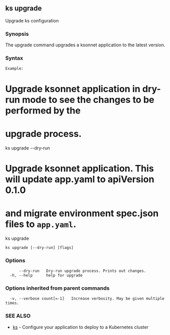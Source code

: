 ## ks upgrade

Upgrade ks configuration

### Synopsis


The upgrade command upgrades a ksonnet application to the latest version.

### Syntax

	Example:

# Upgrade ksonnet application in dry-run mode to see the changes to be performed by the
# upgrade process.
ks upgrade --dry-run

# Upgrade ksonnet application. This will update app.yaml to apiVersion 0.1.0
# and migrate environment spec.json files to `app.yaml`.
ks upgrade


```
ks upgrade [--dry-run] [flags]
```

### Options

```
      --dry-run   Dry-run upgrade process. Prints out changes.
  -h, --help      help for upgrade
```

### Options inherited from parent commands

```
  -v, --verbose count[=-1]   Increase verbosity. May be given multiple times.
```

### SEE ALSO

* [ks](ks.md)	 - Configure your application to deploy to a Kubernetes cluster

